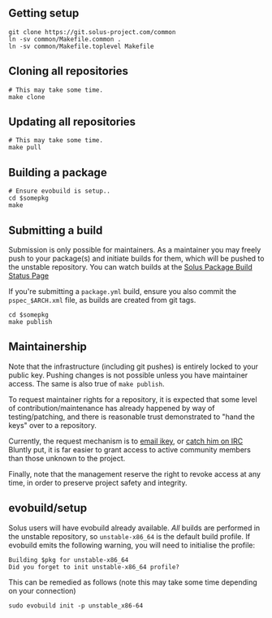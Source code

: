 Getting setup
------------

    git clone https://git.solus-project.com/common
    ln -sv common/Makefile.common .
    ln -sv common/Makefile.toplevel Makefile

Cloning all repositories
---------------------

    # This may take some time.
    make clone

Updating all repositories
-----------------------

    # This may take some time.
    make pull

Building a package
----------------

    # Ensure evobuild is setup..
    cd $somepkg
    make

Submitting a build
-----------------
Submission is only possible for maintainers. As a maintainer you may freely
push to your package(s) and initiate builds for them, which will be pushed to
the unstable repository. You can watch builds at the [Solus Package Build Status Page](https://build.solus-project.com/)

If you're submitting a `package.yml` build, ensure you also commit the `pspec_$ARCH.xml`
file, as builds are created from git tags.

    cd $somepkg
    make publish

Maintainership
-------------
Note that the infrastructure (including git pushes) is entirely locked
to your public key. Pushing changes is not possible unless you have maintainer
access. The same is also true of `make publish`.

To request maintainer rights for a repository, it is expected that some level
of contribution/maintenance has already happened by way of testing/patching, and
there is reasonable trust demonstrated to "hand the keys" over to a repository.

Currently, the request mechanism is to [email ikey](mailto:root@solus-project.com), or [catch him on IRC](irc://irc.freenode.net/#Solus-Dev)
Bluntly put, it is far easier to grant access to active community members than those
unknown to the project.

Finally, note that the management reserve the right to revoke access at any time,
in order to preserve project safety and integrity.

evobuild/setup
-------------

Solus users will have evobuild already available. *All* builds are performed in
the unstable repository, so `unstable-x86_64` is the default build profile. If
evobuild emits the following warning, you will need to initialise the profile:

    Building $pkg for unstable-x86_64
    Did you forget to init unstable-x86_64 profile?

This can be remedied as follows (note this may take some time depending on your
connection)

    sudo evobuild init -p unstable_x86-64
